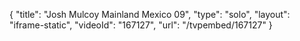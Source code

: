 {
    "title": "Josh Mulcoy Mainland Mexico 09",
    "type": "solo",
    "layout": "iframe-static",
    "videoId": "167127",
    "url": "\/tvpembed\/167127"
}